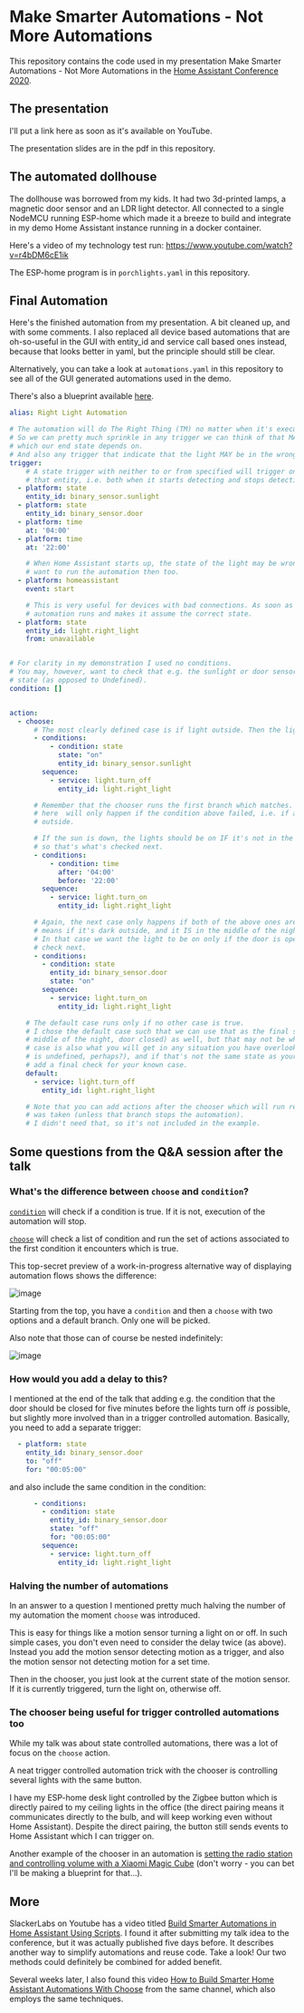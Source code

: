 # Make Smarter Automations - Not More Automations

This repository contains the code used in my presentation Make Smarter Automations - Not More Automations in the [Home Assistant Conference 2020](https://www.home-assistant.io/conference/).

## The presentation

I'll put a link here as soon as it's available on YouTube.

The presentation slides are in the pdf in this repository.

## The automated dollhouse
The dollhouse was borrowed from my kids. It had two 3d-printed lamps, a magnetic door sensor and an LDR light detector. All connected to a single NodeMCU running ESP-home which made it a breeze to build and integrate in my demo Home Assistant instance running in a docker container.

Here's a video of my technology test run:
https://www.youtube.com/watch?v=r4bDM6cE1ik

The ESP-home program is in `porchlights.yaml` in this repository.

## Final Automation

Here's the finished automation from my presentation. A bit cleaned up, and with some comments. I also replaced all device based automations that are oh-so-useful in the GUI with entity_id and service call based ones instead, because that looks better in yaml, but the principle should still be clear.

Alternatively, you can take a look at `automations.yaml` in this repository to see all of the GUI generated automations used in the demo.

There's also a blueprint available [here](https://gist.github.com/thomasloven/407fb1bedc0bbfd604b5b47f1cdb1007).

```yaml
alias: Right Light Automation

# The automation will do The Right Thing (TM) no matter when it's executed or what triggers it.
# So we can pretty much sprinkle in any trigger we can think of that MAY change any input state
# which our end state depends on.
# And also any trigger that indicate that the light MAY be in the wrong state.
trigger:
    # A state trigger with neither to or from specified will trigger on ANY state change for
    # that entity, i.e. both when it starts detecting and stops detecting sunlight.
  - platform: state
    entity_id: binary_sensor.sunlight
  - platform: state
    entity_id: binary_sensor.door
  - platform: time
    at: '04:00'
  - platform: time
    at: '22:00'

    # When Home Assistant starts up, the state of the light may be wrong or unknown, so we may
    # want to run the automation then too.
  - platform: homeassistant
    event: start

    # This is very useful for devices with bad connections. As soon as they become available the
    # automation runs and makes it assume the correct state.
  - platform: state
    entity_id: light.right_light
    from: unavailable


# For clarity in my demonstration I used no conditions.
# You may, however, want to check that e.g. the sunlight or door sensors actually have a defined
# state (as opposed to Undefined).
condition: []


action:
  - choose:
      # The most clearly defined case is if light outside. Then the lights should always be off.
      - conditions:
          - condition: state
            state: "on"
            entity_id: binary_sensor.sunlight
        sequence:
          - service: light.turn_off
            entity_id: light.right_light

      # Remember that the chooser runs the first branch which matches. That means anything below
      # here  will only happen if the condition above failed, i.e. if and only if it's dark
      # outside.

      # If the sun is down, the lights should be on IF it's not in the middle of the night,
      # so that's what's checked next.
      - conditions:
          - condition: time
            after: '04:00'
            before: '22:00'
        sequence:
          - service: light.turn_on
            entity_id: light.right_light

      # Again, the next case only happens if both of the above ones are not true. Here that
      # means if it's dark outside, and it IS in the middle of the night.
      # In that case we want the light to be on only if the door is open, so that's what we
      # check next.
      - conditions:
        - condition: state
          entity_id: binary_sensor.door
          state: "on"
        sequence:
          - service: light.turn_on
            entity_id: light.right_light

    # The default case runs only if no other case is true.
    # I chose the default case such that we can use that as the final state case (dark outside,
    # middle of the night, door closed) as well, but that may not be what you want. The default
    # case is also what you will get in any situation you have overlooked (like a sensor value
    # is undefined, perhaps?), and if that's not the same state as your last one, you need to
    # add a final check for your known case.
    default:
      - service: light.turn_off
        entity_id: light.right_light

    # Note that you can add actions after the chooser which will run regardless of which branch
    # was taken (unless that branch stops the automation).
    # I didn't need that, so it's not included in the example.
```

## Some questions from the Q&A session after the talk

### What's the difference between `choose` and `condition`?
[`condition`](https://www.home-assistant.io/docs/scripts/#test-a-condition) will check if a condition is true. If it is not, execution of the automation will stop.

[`choose`](https://www.home-assistant.io/docs/scripts/#choose-a-group-of-actions) will check a list of condition and run the set of actions associated to the first condition it encounters which is true.

This top-secret preview of a work-in-progress alternative way of displaying automation flows shows the difference:

![image](https://user-images.githubusercontent.com/1299821/102131365-6359c500-3e52-11eb-8d5b-3a08d37f5c41.png)

Starting from the top, you have a `condition` and then a `choose` with two options and a default branch. Only one will be picked.

Also note that those can of course be nested indefinitely:

![image](https://user-images.githubusercontent.com/1299821/102132036-630df980-3e53-11eb-908e-06633c60cdc3.png)

### How would you add a delay to this?
I mentioned at the end of the talk that adding e.g. the condition that the door should be closed for five minutes before the lights turn off *is* possible, but slightly more involved than in a trigger controlled automation.
Basically, you need to add a separate trigger:
```yaml
  - platform: state
    entity_id: binary_sensor.door
    to: "off"
    for: "00:05:00"
```
and also include the same condition in the condition:

```yaml
      - conditions:
        - condition: state
          entity_id: binary_sensor.door
          state: "off"
          for: "00:05:00"
        sequence:
          - service: light.turn_off
            entity_id: light.right_light
```

### Halving the number of automations
In an answer to a question I mentioned pretty much halving the number of my automation the moment `choose` was introduced.

This is easy for things like a motion sensor turning a light on or off. In such simple cases, you don't even need to consider the delay twice (as above). Instead you add the motion sensor detecting motion as a trigger, and also the motion sensor not detecting motion for a set time.

Then in the chooser, you just look at the current state of the motion sensor. If it is currently triggered, turn the light on, otherwise off.

### The chooser being useful for trigger controlled automations too
While my talk was about state controlled automations, there was a lot of focus on the `choose` action.

A neat trigger controlled automation trick with the chooser is controlling several lights with the same button.

I have my ESP-home desk light controlled by the Zigbee button which is directly paired to my ceiling lights in the office (the direct pairing means it communicates directly to the bulb, and will keep working even without Home Assistant).
Despite the direct pairing, the button still sends events to Home Assistant which I can trigger on.

Another example of the chooser in an automation is [setting the radio station and controlling volume with a Xiaomi Magic Cube](https://gist.github.com/thomasloven/a41d5085da55ea03544148b14c5d197b) (don't worry - you can bet I'll be making a blueprint for that...).

## More
SlackerLabs on Youtube has a video titled [Build Smarter Automations in Home Assistant Using Scripts](https://www.youtube.com/watch?v=RIGQy8ZmEf4). I found it after submitting my talk idea to the conference, but it was actually published five days before. It describes another way to simplify automations and reuse code. Take a look! Our two methods could definitely be combined for added benefit.

Several weeks later, I also found this video [How to Build Smarter Home Assistant Automations With Choose](https://www.youtube.com/watch?v=Zcp2zccYUJ0) from the same channel, which also employs the same techniques.

